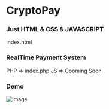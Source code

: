 # CryptoPay
### Just HTML & CSS & JAVASCRIPT
index.html
### RealTime Payment System
PHP => index.php
JS => Cooming Soon

### Demo
![image](https://github.com/suphiyasin/CryptoPay/assets/65618247/472e7dbc-0b54-4350-a9fd-40219c093e98)

